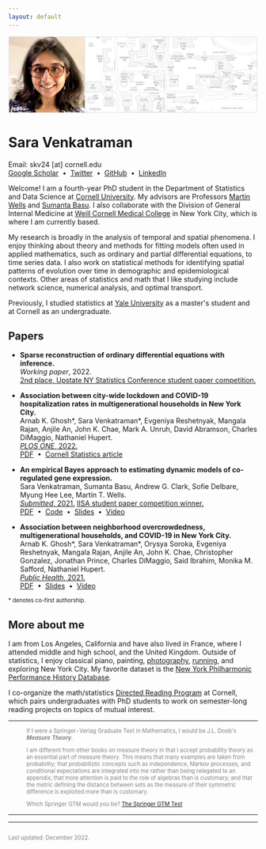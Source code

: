 ```yaml
---
layout: default
---
```


<picture>
    <source media="(min-width: 551px)" srcset="files/Banner.png">
    <source media="(max-width: 550px)" srcset="files/Banner-Resized.png">
    <img src="files/Banner.png" style="max-width: 100%;">
</picture>

# Sara Venkatraman

<p style="margin:0pt">
Email: skv24 [at] cornell.edu <br>
<a href="https://scholar.google.com/citations?user=Ywm1z54AAAAJ&hl=en">Google Scholar</a> &nbsp;&#8226;&nbsp;
<a href="https://twitter.com/SaraVenkatraman">Twitter</a> &nbsp;&#8226;&nbsp;
<a href="https://github.com/sara-venkatraman">GitHub</a> &nbsp;&#8226;&nbsp;
<a href="https://www.linkedin.com/in/saravenkatraman">LinkedIn</a>
</p>

Welcome! I am a fourth-year PhD student in the Department of Statistics and Data Science at [Cornell University](https://stat.cornell.edu). My advisors are Professors [Martin Wells](https://stat.cornell.edu/people/faculty/martin-wells) and [Sumanta Basu](http://faculty.bscb.cornell.edu/~basu/). I also collaborate with the Division of General Internal Medicine at [Weill Cornell Medical College](https://medicine.weill.cornell.edu/divisions-programs/general-internal-medicine) in New York City, which is where I am currently based. 

My research is broadly in the analysis of temporal and spatial phenomena. I enjoy thinking about theory and methods for fitting models often used in applied mathematics, such as ordinary and partial differential equations, to time series data. I also work on statistical methods for identifying spatial patterns of evolution over time in demographic and epidemiological contexts. Other areas of statistics and math that I like studying include network science, numerical analysis, and optimal transport.

Previously, I studied statistics at [Yale University](https://statistics.yale.edu) as a master's student and at Cornell as an undergraduate.

## Papers

* **Sparse reconstruction of ordinary differential equations with inference.** \
*Working paper*, 2022. \
[2nd place, Upstate NY Statistics Conference student paper competition.](https://publichealth.buffalo.edu/biostatistics/up-stat-2022-conference.html)

* **Association between city-wide lockdown and COVID-19 hospitalization rates in multigenerational households in New York City.** \
Arnab K. Ghosh\*, Sara Venkatraman\*, Evgeniya Reshetnyak, Mangala Rajan, Anjile An, John K. Chae, Mark A. Unruh, David Abramson, Charles DiMaggio, Nathaniel Hupert. \
[*PLOS ONE*, 2022.](https://journals.plos.org/plosone/article?id=10.1371/journal.pone.0266127) \
[PDF](https://journals.plos.org/plosone/article/file?id=10.1371/journal.pone.0266127&type=printable) &nbsp;&#8226;&nbsp;
[Cornell Statistics article](https://stat.cornell.edu/news/cornell-statisticians-physicians-team-fight-covid-19)

* **An empirical Bayes approach to estimating dynamic models of co-regulated gene expression.** \
Sara Venkatraman, Sumanta Basu, Andrew G. Clark, Sofie Delbare, Myung Hee Lee, Martin T. Wells. \
[*Submitted*, 2021.](https://arxiv.org/abs/2112.15326) [IISA student paper competition winner.](https://stat.cornell.edu/news/venkatraman-lands-student-research-award) \
[PDF](https://arxiv.org/pdf/2112.15326.pdf) &nbsp;&#8226;&nbsp;
[Code](https://github.com/sara-venkatraman/Bayesian-Gene-Dynamics) &nbsp;&#8226;&nbsp;
[Slides](/files/slides/BayesianGeneDynamics.pdf) &nbsp;&#8226;&nbsp; 
[Video](https://www.youtube.com/watch?v=-OyCig5lKUA)

* **Association between neighborhood overcrowdedness, multigenerational households, and COVID-19 in New York City.** \
Arnab K. Ghosh\*, Sara Venkatraman\*, Orysya Soroka, Evgeniya Reshetnyak, Mangala Rajan, Anjile An, John K. Chae, Christopher Gonzalez, Jonathan Prince, Charles DiMaggio, Said Ibrahim, Monika M. Safford, Nathaniel Hupert. \
[*Public Health*, 2021.](https://www.sciencedirect.com/science/article/pii/S0033350621003097) \
[PDF](https://www.sciencedirect.com/science/article/pii/S0033350621003097/pdfft?md5=9620860c5e73dbdc1432fce02b27f194&pid=1-s2.0-S0033350621003097-main.pdf) &nbsp;&#8226;&nbsp;
[Slides](/files/slides/COVID19Dynamics.pdf) &nbsp;&#8226;&nbsp;
[Video](https://www.youtube.com/watch?v=Ib9VkkFQeBc)

<p style="font-size: 0.8em; padding: 0px;">
* denotes co-first authorship.
</p>

## More about me

I am from Los Angeles, California and have also lived in France, where I attended middle and high school, and the United Kingdom. Outside of statistics, I enjoy classical piano, painting, [photography](/photos.html), [running](https://github.com/sara-venkatraman/Running), and exploring New York City. My favorite dataset is the [New York Philharmonic Performance History Database](https://github.com/nyphilarchive/PerformanceHistory).

I co-organize the math/statistics [Directed Reading Program](https://sites.google.com/cornell.edu/cornell-drp) at Cornell, which pairs undergraduates with PhD students to work on semester-long reading projects on topics of mutual interest.

<table style="font-size: 0.8em; color: gray;"><tr><td><img src="http://math.jhu.edu/~savitt/GTM/doob.jpg" height=170 alt="" style="padding-right: 20px"></td><td><p>If I were a Springer-Verlag Graduate Text in Mathematics, I would be J.L. Doob's <b><i>Measure Theory</i></b>.</p><p>I am different from other books on measure theory in that I accept probability theory as an essential part of measure theory. This means that many examples are taken from probability; that probabilistic concepts such as independence, Markov processes, and conditional expectations are integrated into me rather than being relegated to an appendix; that more attention is paid to the role of algebras than is customary; and that the metric defining the distance between sets as the measure of their symmetric difference is exploited more than is customary. </p><p>Which Springer GTM would <i>you</i> be? <a href="http://math.jhu.edu/~savitt/GTM.html">The Springer GTM Test</a></p></td></tr></table>

---

<p style="font-size: 0.8em; padding-top: 10px; color: gray;">
Last updated: December 2022. 
</p>

